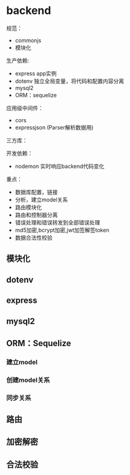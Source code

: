 # backend

规范：
- commonjs
- 模块化

生产依赖:
- express app实例
- dotenv 独立全局变量，将代码和配置内容分离
- mysql2
- ORM：sequelize

应用级中间件：
- cors
- expressjson (Parser解析数据用)

三方库：


开发依赖：
- nodemon 实时响应backend代码变化

重点：
- 数据库配置，链接
- 分析，建立model关系
- 路由模块化
- 路由和控制器分离
- 错误处理和错误转发到全部错误处理
- md5加密,bcrypt加密,jwt加签解签token
- 数据合法性校验

## 模块化

## dotenv

## express

## mysql2

## ORM：Sequelize

### 建立model

### 创建model关系

### 同步关系

## 路由

## 加密解密

## 合法校验